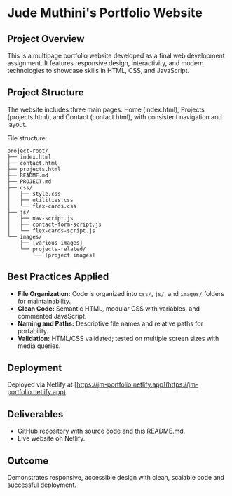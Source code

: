 # Jude Muthini's Portfolio Website

## Project Overview

This is a multipage portfolio website developed as a final web development assignment. It features responsive design, interactivity, and modern technologies to showcase skills in HTML, CSS, and JavaScript.

## Project Structure

The website includes three main pages: Home (index.html), Projects (projects.html), and Contact (contact.html), with consistent navigation and layout.

File structure:
```
project-root/
├── index.html
├── contact.html
├── projects.html
├── README.md
├── PROJECT.md
├── css/
│   ├── style.css
│   ├── utilities.css
│   └── flex-cards.css
├── js/
│   ├── nav-script.js
│   ├── contact-form-script.js
│   └── flex-cards-script.js
└── images/
    ├── [various images]
    └── projects-related/
        └── [project images]
```

## Best Practices Applied

- **File Organization:** Code is organized into `css/`, `js/`, and `images/` folders for maintainability.
- **Clean Code:** Semantic HTML, modular CSS with variables, and commented JavaScript.
- **Naming and Paths:** Descriptive file names and relative paths for portability.
- **Validation:** HTML/CSS validated; tested on multiple screen sizes with media queries.

## Deployment

Deployed via Netlify at [https://jm-portfolio.netlify.app](https://jm-portfolio.netlify.app).

## Deliverables

- GitHub repository with source code and this README.md.
- Live website on Netlify.

## Outcome

Demonstrates responsive, accessible design with clean, scalable code and successful deployment.